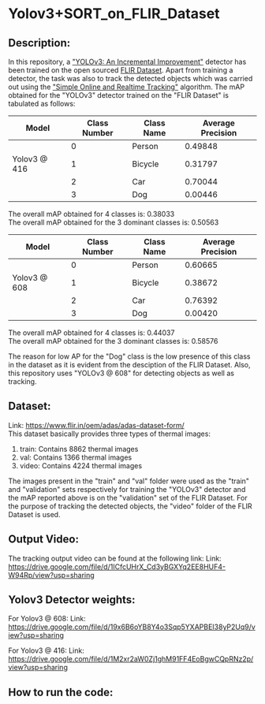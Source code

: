 # Yolov3+SORT_on_FLIR_Dataset

## Description:
In this repository, a <a href = "https://pjreddie.com/media/files/papers/YOLOv3.pdf">"YOLOv3: An Incremental Improvement"</a> detector has been trained on the open sourced <a href = "https://www.flir.in/oem/adas/adas-dataset-form/">FLIR Dataset</a>. Apart from training a detector, the task was also to track the detected objects which was carried out using the <a href = "https://arxiv.org/pdf/1602.00763.pdf">"Simple Online and Realtime Tracking"</a> algorithm.
The mAP obtained for the "YOLOv3" detector trained on the "FLIR Dataset" is tabulated as follows:

|Model | Class Number | Class Name | Average Precision|
|------|--------------|------------|------------------|
||0|Person|0.49848|
|Yolov3 @ 416|1|Bicycle|0.31797|
||2|Car|0.70044|
||3|Dog|0.00446|

The overall mAP obtained for 4 classes is: 0.38033 <br>
The overall mAP obtained for the 3 dominant classes is: 0.50563 <br>

|Model | Class Number | Class Name | Average Precision|
|------|--------------|------------|------------------|
||0|Person|0.60665|
|Yolov3 @ 608|1|Bicycle|0.38672|
||2|Car|0.76392|
||3|Dog|0.00420|

The overall mAP obtained for 4 classes is: 0.44037 <br>
The overall mAP obtained for the 3 dominant classes is: 0.58576 <br>

The reason for low AP for the "Dog" class is the low presence of this class in the dataset as it is evident from the desciption of the FLIR Dataset. Also, this repository uses "YOLOv3 @ 608" for detecting objects as well as tracking.

## Dataset:
Link: https://www.flir.in/oem/adas/adas-dataset-form/ <br>
This dataset basically provides three types of thermal images: <br>
1) train: Contains 8862 thermal images <br>
2) val: Contains 1366 thermal images <br> 
3) video: Contains 4224 thermal images <br>

The images present in the "train" and "val" folder were used as the "train" and "validation" sets respectively for training the "YOLOv3" detector and the mAP reported above is on the "validation" set of the FLIR Dataset. For the purpose of tracking the detected objects, the "video" folder of the FLIR Dataset is used.

## Output Video:
The tracking output video can be found at the following link:
Link: https://drive.google.com/file/d/1ICfcUHrX_Cd3yBGXYq2EE8HUF4-W94Rp/view?usp=sharing

## Yolov3 Detector weights:
For Yolov3 @ 608:
Link: https://drive.google.com/file/d/19x6B6oYB8Y4o3Sqp5YXAPBEI38yP2Uq9/view?usp=sharing

For Yolov3 @ 416:
Link: https://drive.google.com/file/d/1M2xr2aW0Zj1ghM91FF4EoBgwCQpRNz2p/view?usp=sharing

## How to run the code:
